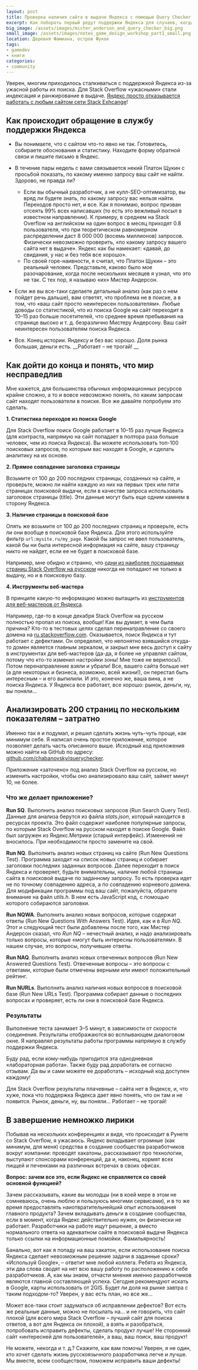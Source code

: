```yaml
---
layout: post
title: Проверка наличия сайта в выдаче Яндекса с помощью Query Checker
excerpt: Как побороть первый редут поддержки Яндекса для случаев, когда поиск Яндекса отказывается индексировать ваш сайт.
big_image: /assets/images/mister_anderson_and_query_checker_big.png
small_image: /assets/images/notes_game_design_workshop_part1_small.png
location: Деревня Фамиана, остров Фукок
tags:
- gamedev
- книги
categories:
- community
---
```


Уверен, многим приходилось сталкиваться с поддержкой Яндекса из-за ужасной работы их поиска. Для Stack Overflow «ужасными» стали индексация и ранжирование в выдаче. [Яндекс просто отказывается работать с любым сайтом сети Stack Exhcange](http://chabanovsky.com/2015/11/yandex-does-not-index-so/)!

## Как происходит обращение в службу поддержки Яндекса

- Вы понимаете, что c сайтом что-то явно не так. Готовитесь, собираете обоснования и статистику. Находите форму обратной связи и пишите письмо в Яндекс.
- В течение пары недель с вами связывается некий Платон Щукин с просьбой показать, по какому именно запросу ваш сайт не найти. Здорово, не правда ли?

  - Если вы обычный разработчик, а не кулл-SEO-оптимизатор, вы вряд ли будете знать, по какому запросу вас нельзя найти. Переходов просто нет, и все. Как я понимаю, вопрос призван отсеять 99% всех написавших (то есть это вежливый посыл в известном направлении). К примеру, в среднем на Stack Overflow на английском на один вопрос в месяц приходят 0.8 пользователя, что при теоретическом равномерном распределении даст 8 000 000 (восемь миллионов) запросов. Физически невозможно проверить, «по какому запросу вашего сайта нет в выдаче». Яндекс как бы намекает: «давай, до свидания, у нас и без тебя все хорошо».
  - По своей горе-наивности, я считал, что Платон Щукин – это реальный человек. Представьте, каково было мое разочарование, когда после нескольких месяцев я узнал, что это не так. С тех пор, я называю «их» Мистер Андерсон.

- Если же вы все-таки сделаете детальный анализ (как раз о нем пойдет речь дальше), вам ответят, что проблема не в поиске, а в том, что «ваш сайт просто неинтересен пользователям». Любые доводы со статистикой, что из поиска Google на сайт переходит в 10–15 раз больше посетителей, что среднее время пребывания на странице высоко и т. д. безразлично Мистеру Андерсону. Ваш сайт неинтересен пользователям поиска Яндекса.

- Все. Конец истории. Яндексу и без вас хорошо. Доля рынка большая, деньги есть. __Работает – не трогай! __

## Как дойти до конца и понять, что мир несправедлив

Мне кажется, для большинства обычных информационных ресурсов крайне сложно, а то и вовсе невозможно понять, по каким запросам сайт находят пользователи в поиске. Все же давайте попробуем это сделать.

__1. Статистика переходов из поиска Google__

Для Stack Overflow поиск Google работает в 10–15 раз лучше Яндекса (для контраста, напрямую на сайт попадает в полтора раза больше человек, чем из поиска Яндекса). Вы можете использовать топ-100 поисковых запросов, по которым вас находят в Google, и сделать аналитику на их основе.

__2. Прямое совпадение заголовка страницы__

Возьмите от 100 до 200 последних страницы, созданных на сайте, и проверьте, можно ли найти каждую из них на первых трех или пяти страницах поисковой выдачи, если в качестве запроса использовать заголовок страницы (title). Эти данные могут быть еще одним камнем в сторону Яндекса.

__3. Наличие страницы в поисковой базе__

Опять же возьмите от 100 до 200 последних страниц и проверьте, есть ли они вообще в поисковой базе Яндекса. Для этого используйте фильтр `url:mysite.ru/my_page`. Какой бы запрос не ввел пользователь, какой бы ни была интересной информация на сайте, вашу страницу никто не найдет, если ее не будет в поисковой базе.

Например, мне обидно и странно, что [одни из наиболее посещаемых страниц Stack Overflow на русском](https://yandex.ru/search/?lr=2&text=url%3Ahttp%3A%2F%2Fru.stackoverflow.com%2Fquestions%2F127221%2F) никогда не попадают не только в выдачу, но и в поисковую базу.

__4. Инструменты веб-мастера__

В принципе какую-то информацию можно вытащить из [инструментов для веб-мастеров от Яндекса](http://webmaster.yandex.ru/).

Например, где-то в конце декабря Stack Overflow на русском полностью пропал из поиска, вообще! Как вы думает, в чем была причина? Кто-то в тестовых целях сделал перенаправление со своего домена на [ru.stackoverflow.com](http://ru.stackoverflow.com/). Оказывается, поиск Яндекса и тут работает с дефектами. Он определил, что непонятно взявшийся откуда-то домен является главным зеркалом, и закрыл мне весь доступ к сайту в инструментах для веб-мастеров (да-да, я более не управлял сайтом, потому что кто-то изменил настройки зоны! Мне тоже не верилось!). Потом перенаправление взяли и убрали! Все, вашего сайта больше нет (а для некоторых и бизнеса, возможно, всей жизни!), он перестал быть интересным – и его выпилили. И это, конечно же, ваша вина, а не поиска Яндекса. У Яндекса все работает, все хорошо: рынок, деньги, ну, вы поняли...

## Анализировать 200 страниц по нескольким показателям – затратно

Именно так я и подумал, и решил сделать жизнь чуть-чуть проще, как минимум себе. Я написал очень простое приложение, которое позволяет делать часть описанного выше. Исходный код приложения можно найти на GitHub по адресу: [github.com/chabanovsky/querychecker](https://github.com/chabanovsky/querychecker).

Приложение «заточено» под анализ Stack Overflow на русском, но изменить настройки, чтобы оно анализировало ваш сайт, займет минут 10, не более.

### Что же делает приложение?

__Run SQ__. Выполнить анализ поисковых запросов (Run Search Query Test). Данные для анализа берутся из файла _stats.json_, который находится в ресурсах проекта. Это файл содержит наиболее популярные запросы, по которым Stack Overflow на русском находят в поиске Google. Файл был загружен из Яндекс.Метрики (старый интерфейс). Изменений не вносилось. При необходимости просто замените на свой.

__Run NQ__. Выполнить анализ новых страниц на сайте (Run New Questions Test). Программа заходит на список новых страниц и собирает заголовки последних заданных вопросов. Далее переходит в поиск Яндекса и проверяет, будьте внимательны, наличие любой страницы сайта в поисковой выдаче по заданному запросу. То есть проверка идет не по точному совпадению адреса, а по совпадению корневого домена. Для модификации программы под ваш сайт, пожалуйста, обратите внимание на файл _utils.h_. В нем есть JavaScript код, с помощью которого собираются заголовки.

__Run NQWA__. Выполнить анализ новых вопросов, которые содержат ответы (Run New Questions With Answers Test). Идея, как и в _Run NQ_. Этот и следующий тест были добавлены после того, как Мистер Андерсон сказал, что _Run NQ_ – нечестный анализ, и надо анализировать только вопросы, которые «могут быть интересны пользователям». В нашем случае, это вопросы, получившие ответы.

__Run NAQ__. Выполнить анализ новых отвеченных вопросов (Run New Answered Questions Test). Отвеченные вопросы – это вопросы с ответами, которые были отмечены верными или имеют положительный рейтинг.

__Run NURLs__. Выполнить анализ наличия новых вопросов в поисковой базе (Run New URLs Test). Программа собирает данные о последних вопросах и проверяет, есть ли они в поисковой базе Яндекса.

### Результаты

Выполнение теста занимает 3–5 минут, в зависимости от скорости соединения. Результаты отображаются во всплывающем диалоговом окне. Я направлял результаты работы программы напрямую в службу поддержки Яндекса.

Буду рад, если кому-нибудь пригодится эта однодневная «лабораторная работа». Также буду рад доработать ее согласно отзывам. Да вы и сами можете ее доработать – исходный код доступен каждому!

Для Stack Overflow результаты плачевные – сайта нет в Яндексе, и, что хуже, пока что поддержка Яндекса дает явно понять, что он там и не появится. Рынок, деньги, ну, вы поняли… Работает – не трогай!


## В завершение немножко лирики

Побывав на нескольких конференциях и видя, что происходит в Рунете со Stack Overflow, я ужасаюсь. Яндекс вкладывает огромные (как минимум, для меня) средства в создание сообщества разработчиков вокруг компании: проводят хакатоны, рассказывают про технологии, выступают спонсорами конференций, да и, наконец, кормят всех пиццей и печенками на различных встречах в своих офисах.

__Вопрос: зачем все это, если Яндекс не справляется со своей основной функцией?__

Зачем рассказывать, какие вы молодцы (ни в коей мере в этом не сомневаюсь, очень люблю и пользуюсь многими сервисами), и в то же время предоставлять наиотвратительнейший опыт использования главного продукта? Зачем вкладывать деньги в создание сообщества, если в момент, когда Яндекс действительно нужен, он физически не работает. Разработчики на работе ищут решение, а вместо нормального ответа на адекватном сайте в поисковой выдаче Яндекса только ссылки на информационные помойки. Фамильярность!

Банально, вот как я попаду на ваш хакатон, если использование поиска Яндекса сделает невозможным решение задачи в заданные сроки? «Используй Google», – ответит мне любой коллега. Ребята из Яндекса, эти два слова сводят на нет всю вашу работу по расположению к себе разработчиков. А, как мы знаем, отчасти мнения именно разработчиков являются главной составляющей успеха. Сегодня рекомендуют искать в Google, карты использовать от 2GIS. Будет ли доля на рынке завтра с таким подходом-то? Уверен, у вас есть план, но все же…

Может все-таки стоит задуматься об исправлении дефектов? Вот есть же реальные данные, можно не посылать на... и не говорить, что сайт плохой (для всего мира Stack Overflow – лучший сайт для поиска ответов, а вот для Яндекса он плохой), а взять и разобраться, попробовать исправить дефекты, сделать продукт лучше! Не сторонний сайт «интересней для пользователей», а ваш, ваш поиск, ваш продукт!

Не можете, некогда и т. д.? Скажите, как вам помочь! Уверен, я не один, кто хочет сделать жизнь русскоязычного разработчика легче и лучше. Мы вместе, всем сообществом, поможем исправить ваши дефекты!


